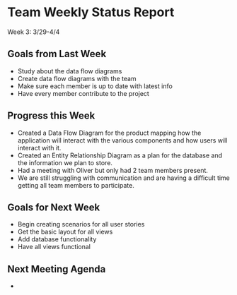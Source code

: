 # Team Weekly Status Report

Week 3: 3/29-4/4

## Goals from Last Week

* Study about the data flow diagrams
* Create data flow diagrams with the team
* Make sure each member is up to date with latest info
* Have every member contribute to the project

## Progress this Week

* Created a Data Flow Diagram for the product mapping how the application will interact with the various components and how users will interact with it.
* Created an Entity Relationship Diagram as a plan for the database and the information we plan to store.
* Had a meeting with Oliver but only had 2 team members present.
* We are still struggling with communication and are having a difficult time getting all team members to participate.

## Goals for Next Week

* Begin creating scenarios for all user stories
* Get the basic layout for all views
* Add database functionality
* Have all views functional

## Next Meeting Agenda

* 
